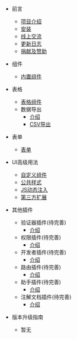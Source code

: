* 前言
    * [项目介绍](/README.md)
    * [安装](/ui/install.md)
    * [线上交流](/communication.md)
    * [更新日志](/logs.md)
    * [捐献及赞助](/donate.md)
* 组件
  - [内置组件](/ui/components)
* 表格
    * [表格组件](/ui/grid)
    * 数据导出  
      * [介绍](/ui/export.md)
      * [CSV导出](/ui/export.md)

* 表单
    * [表单](/ui/form)
* UI高级用法
  * [自定义组件](/ui/custom)
  * [公共样式](/ui/style)
  * [JS动态注入](/ui/js)
  * [第三方扩展](/ui/thirdparty)

* 其他插件
  * 验证器插件(待完善)
    * [介绍](/validate/readme.md)
  * 权限插件(待完善)
    * [介绍](/permission/readme.md)
  * 开发者插件(待完善)
    * [介绍](/devtool/readme.md)
  * 路由插件(待完善)
    * [介绍](/route/readme.md)
  * 助手插件(待完善)
    * [介绍](/helper/readme.md)
  * 注解文档插件(待完善)
    * [介绍](/swagger/readme.md)
* 版本升级指南
  * 暂无
  